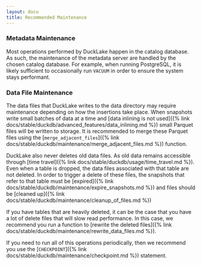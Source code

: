 ```yaml
---
layout: docu
title: Recommended Maintenance
---
```


### Metadata Maintenance

Most operations performed by DuckLake happen in the catalog database.
As such, the maintenance of the metadata server are handled by the chosen catalog database.
For example, when running PostgreSQL, it is likely sufficient to occasionally run `VACUUM` in order to ensure the system stays performant.

### Data File Maintenance

The data files that DuckLake writes to the data directory may require maintenance depending on how the insertions take place.
When snapshots write small batches of data at a time and [data inlining is not used]({% link docs/stable/duckdb/advanced_features/data_inlining.md %}) small Parquet files will be written to storage.
It is recommended to merge these Parquet files using the [`merge_adjacent_files`]({% link docs/stable/duckdb/maintenance/merge_adjacent_files.md %}) function.

DuckLake also never deletes old data files. As old data remains accessible through [time travel]({% link docs/stable/duckdb/usage/time_travel.md %}).
Even when a table is dropped, the data files associated with that table are not deleted.
In order to trigger a delete of these files, the snapshots that refer to that table must be [expired]({% link docs/stable/duckdb/maintenance/expire_snapshots.md %}) and files should be [cleaned up]({% link docs/stable/duckdb/maintenance/cleanup_of_files.md %})

If you have tables that are heavily deleted, it can be the case that you have a lot of delete files that will slow read performance. In this case, we recommend you run a function to [rewrite the deleted files]({% link docs/stable/duckdb/maintenance/rewrite_data_files.md %}).

If you need to run all of this operations periodically, then we recommend you use the [`CHECKPOINT`]({% link docs/stable/duckdb/maintenance/checkpoint.md %}) statement.
